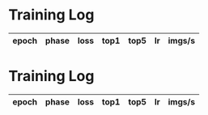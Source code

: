 # Training Log
| epoch | phase | loss | top1 | top5 | lr | imgs/s |
|---:|---|---:|---:|---:|---:|---:|
# Training Log
| epoch | phase | loss | top1 | top5 | lr | imgs/s |
|---:|---|---:|---:|---:|---:|---:|
